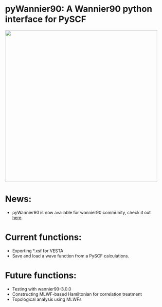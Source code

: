 # pyWannier90: A Wannier90 python interface for PySCF 


<img src="https://github.com/hungpham2017/pyWannier90/blob/master/doc/Si_sp3.png" width="500" align="middle">

# News:
- pyWannier90 is now available for wannier90 community, check it out [here](http://www.wannier.org/download/).

# Current functions:
- Exporting *.xsf for VESTA
- Save and load a wave function from a PySCF calculations.

# Future functions:
- Testing with wannier90-3.0.0
- Constructing MLWF-based Hamiltonian for correlation treatment
- Topological analysis using MLWFs 
